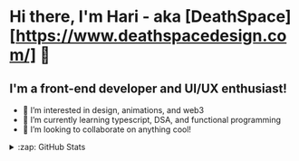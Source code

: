 # Hi there, I'm Hari - aka [DeathSpace][https://www.deathspacedesign.com/] 👋 

## I'm a front-end developer and UI/UX enthusiast!
- 👀 I’m interested in design, animations, and web3
- 🌱 I’m currently learning typescript, DSA, and functional programming
- 👯 I’m looking to collaborate on anything cool!

<details>
  <summary>:zap: GitHub Stats</summary>

  <img align="left" alt="Hari's GitHub Stats" src="https://github-readme-stats.vercel.app/api?username=hari8697&hide=contribs&count_private=true&show_icons=true&hide_border=false&theme=midnight-purple&title_color=5F2EEA&icon_color=5F2EEA&border_color=5F2EEA&bg_color=0E0C10" />

</details>

<!---
hari8697/hari8697 is a ✨ special ✨ repository because its `README.md` (this file) appears on your GitHub profile.
You can click the Preview link to take a look at your changes.
--->
